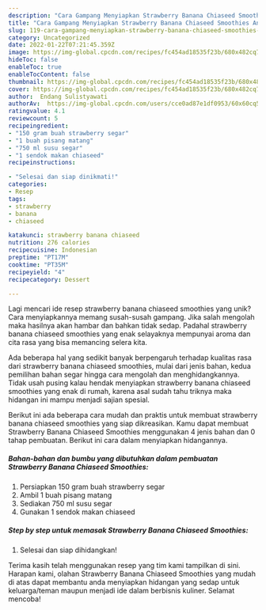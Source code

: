 ```yaml
---
description: "Cara Gampang Menyiapkan Strawberry Banana Chiaseed Smoothies Anti Gagal"
title: "Cara Gampang Menyiapkan Strawberry Banana Chiaseed Smoothies Anti Gagal"
slug: 119-cara-gampang-menyiapkan-strawberry-banana-chiaseed-smoothies-anti-gagal
category: Uncategorized
date: 2022-01-22T07:21:45.359Z
image: https://img-global.cpcdn.com/recipes/fc454ad18535f23b/680x482cq70/strawberry-banana-chiaseed-smoothies-foto-resep-utama.jpg
hideToc: false
enableToc: true
enableTocContent: false
thumbnail: https://img-global.cpcdn.com/recipes/fc454ad18535f23b/680x482cq70/strawberry-banana-chiaseed-smoothies-foto-resep-utama.jpg
cover: https://img-global.cpcdn.com/recipes/fc454ad18535f23b/680x482cq70/strawberry-banana-chiaseed-smoothies-foto-resep-utama.jpg
author:  Endang Sulistyawati
authorAv:  https://img-global.cpcdn.com/users/cce0ad87e1df0953/60x60cq50/avatar.jpg
ratingvalue: 4.1
reviewcount: 5
recipeingredient:
- "150 gram buah strawberry segar"
- "1 buah pisang matang"
- "750 ml susu segar"
- "1 sendok makan chiaseed"
recipeinstructions:

- "Selesai dan siap dinikmati!"
categories:
- Resep
tags:
- strawberry
- banana
- chiaseed

katakunci: strawberry banana chiaseed 
nutrition: 276 calories
recipecuisine: Indonesian
preptime: "PT17M"
cooktime: "PT35M"
recipeyield: "4"
recipecategory: Dessert

---
```



Lagi mencari ide resep strawberry banana chiaseed smoothies yang unik? Cara menyiapkannya memang susah-susah gampang. Jika salah mengolah maka hasilnya akan hambar dan bahkan tidak sedap. Padahal strawberry banana chiaseed smoothies yang enak selayaknya mempunyai aroma dan cita rasa yang bisa memancing selera kita.




Ada beberapa hal yang sedikit banyak berpengaruh terhadap kualitas rasa dari strawberry banana chiaseed smoothies, mulai dari jenis bahan, kedua pemilihan bahan segar hingga cara mengolah dan menghidangkannya. Tidak usah pusing kalau hendak menyiapkan strawberry banana chiaseed smoothies yang enak di rumah, karena asal sudah tahu triknya maka hidangan ini mampu menjadi sajian spesial.


Berikut ini ada beberapa cara mudah dan praktis untuk membuat strawberry banana chiaseed smoothies yang siap dikreasikan. Kamu dapat membuat Strawberry Banana Chiaseed Smoothies menggunakan 4 jenis bahan dan 0 tahap pembuatan. Berikut ini cara dalam menyiapkan hidangannya.

<!--inarticleads1-->

##### Bahan-bahan dan bumbu yang dibutuhkan dalam pembuatan Strawberry Banana Chiaseed Smoothies:

1. Persiapkan 150 gram buah strawberry segar
1. Ambil 1 buah pisang matang
1. Sediakan 750 ml susu segar
1. Gunakan 1 sendok makan chiaseed




<!--inarticleads2-->

##### Step by step untuk memasak Strawberry Banana Chiaseed Smoothies:


1. Selesai dan siap dihidangkan!



Terima kasih telah menggunakan resep yang tim kami tampilkan di sini. Harapan kami, olahan Strawberry Banana Chiaseed Smoothies yang mudah di atas dapat membantu anda menyiapkan hidangan yang sedap untuk keluarga/teman maupun menjadi ide dalam berbisnis kuliner. Selamat mencoba!
